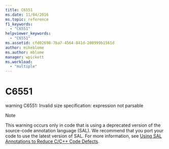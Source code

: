 ```yaml
---
title: C6551
ms.date: 11/04/2016
ms.topic: reference
f1_keywords:
  - "C6551"
helpviewer_keywords:
  - "C6551"
ms.assetid: cfd02698-7ba7-4564-841d-208999b1561d
author: mikeblome
ms.author: mblome
manager: wpickett
ms.workload:
  - "multiple"
---
```

# C6551
warning C6551: Invalid size specification: expression not parsable

> [!NOTE]
> This warning occurs only in code that is using a deprecated version of the source-code annotation language (SAL). We recommend that you port your code to use the latest version of SAL. For more information, see [Using SAL Annotations to Reduce C/C++ Code Defects](../code-quality/using-sal-annotations-to-reduce-c-cpp-code-defects.md).
